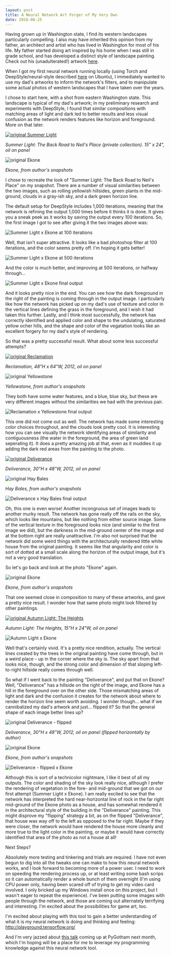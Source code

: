 ```yaml
---
layout: post
title: A Neural Network Art Forger of My Very Own
date: 2016-06-25
---
```


Having grown up in Washington state, I find its western landscapes particularly compelling. I also may have inherited this opinion from my father, an architect and artist who has lived in Washington for most of his life. My father started doing art inspired by his home when I was still in grade school, and has developed a distinct style of landscape painting. Check out his (unadulterated!) artwork [here](http://scottallenarchitectureseattle.com/artwork/).

When I got my first neural network running locally (using Torch and DeepStyle/neural-style described [here](https://github.com/jcjohnson/neural-style) on Ubuntu), I immediately wanted to use my dad's artworks to inform the network's filters, and to manipulate some actual photos of western landscapes that I have taken over the years.

I chose to start here, with a shot from eastern Washington state. This landscape is typical of my dad's artwork; in my preliminary research and experiments with DeepStyle, I found that similar compositions with matching areas of light and dark led to better results and less visual confusion as the network renders features like horizon and foreground. More on that later.

[![original Summer Light](/img/SummerLightTheBackRoadtoNeils.jpg)](http://scottallenarchitectureseattle.com/artwork/)

*Summer Light: The Back Road to Neil's Place (private collection). 15" x 24", oil on panel*

![original Ekone](/img/ekone-1004.jpg) 

*Ekone, from author's snapshots*

I chose to recreate the look of "Summer Light: The Back Road to Neil's Place" on my snapshot. There are a number of visual similarities between the two images, such as rolling yellowish hillsides, green plants in the mid-ground, clouds in a gray-ish sky, and a dark green horizon line.

The default setup for DeepStyle includes 1,000 iterations, meaning that the network is refining the output 1,000 times before it thinks it is done. It gives you a sneak peek as it works by saving the output every 100 iterations. So, the first image I got to see after giving it the two images above was:

![Summer Light x Ekone at 100 iterations](/img/Ekone%20to%20Summer%20Light%20out_100.png)

Well, that isn't super attractive. It looks like a bad photoshop filter at 100 iterations, and the color seems pretty off. I'm hoping it gets better!

![Summer Light x Ekone at 500 iterations](/img/Ekone%20to%20Summer%20Light%20out_500.png)

And the color is much better, and improving at 500 iterations, or halfway through...

![Summer Light x Ekone final output](/img/Ekone%20to%20Summer%20Light%20out.png)

And it looks pretty nice in the end. You can see how the dark foreground in the right of the painting is coming through in the output image. I particularly like how the network has picked up on my dad's use of texture and color in the vertical lines defining the grass in the foreground, and I wish it had taken this further. Lastly, and I think most successfully, the network has correctly identified and applied color and shape to the undulating, saturated yellow ocher hills, and the shape and color of the vegatation looks like an excellent forgery for my dad's style of rendering.

So that was a pretty successful result. What about some less successful attempts?

[![original Reclamation](/img/Reclamation.jpg)](http://scottallenarchitectureseattle.com/artwork/)

*Reclamation, 48"H x 64"W, 2012, oil on panel*

![original Yellowstone](/img/Yellowstone.jpg)

*Yellowstone, from author's snapshots*

They both have some water features, and a blue, blue sky, but these are very different images without the similarities we had with the previous pair. 

![Reclamation x Yellowstone final output](/img/Reclamation%20and%20barbed%20wire%20ball.png)

This one did not come out as well. The network has made some interesting color choices throughout, and the clouds look pretty cool. It is interesting how you can see visually the network identifying areas of similarity and contiguousness (the water in the foreground, the area of green land seperating it). It does a pretty amazing job at that, even as it muddies it up adding the dark red areas from the painting to the photo.

[![original Deliverance](/img/Deliverance.jpg)](http://scottallenarchitectureseattle.com/artwork/)

*Deliverance, 30"H x 48"W, 2012, oil on panel*

![original Hay Bales](/img/Hay.jpg)

*Hay Bales, from author's snapshots*

![Deliverance x Hay Bales final output](/img/Deliverance%20to%20Hay.png)

Oh, this one is even worse! Another incongruous set of images leads to another murky result. The network has gone really off the rails on the sky, which looks like mountains, but like nothing from either source image. Some of the vertical texture in the foreground looks nice (and similar to the first image we did), but the darkness in the mid-ground center of the image and at the bottom right are really unattractive. I'm also not surprised that the network did some weird things with the architecturally rendered little white house from the original painting. It seems like that angularity and color is sort of dotted at a small scale along the horizon of the output image, but it's not a very good translation.

So let's go back and look at the photo "Ekone" again. 

![original Ekone](/img/ekone-1004.jpg) 

*Ekone, from author's snapshots*

That one seemed close in composition to many of these artworks, and gave a pretty nice result. I wonder how that same photo might look filtered by other paintings.

[![original Autumn Light: The Heights](/img/AutumnLightTheHeights.jpg)](http://scottallenarchitectureseattle.com/artwork/)

*Autumn Light: The Heights, 15"H x 24"W, oil on panel*

![Autumn Light x Ekone](/img/autnumn%20to%20ekone.png)

Well that's certainly vivid. It's a pretty nice rendition, actually. The vertical lines created by the trees in the original painting have come through, but in a weird place - up in the corner where the sky is. The sky apart from that looks nice, though, and the strong color and dimension of that sloping left-to-right hillside really comes through well.

So what if I went back to the painting "Deliverance", and put that on Ekone? Well, "Deliverance" has a hillside on the right of the image, and Ekone has a hill in the foreground over on the other side. Those mismatching areas of light and dark and the confusion it creates for the network about where to render the horizon line seem worth avoiding. I wonder though... what if we cannibalized my dad's artwork and just... flipped it? So that the general shape of each image better lines up?

![original Deliverance - flipped](/img/252505_Deliverance.jpg)

*Deliverance, 30"H x 48"W, 2012, oil on panel (flipped horizontally by author)*

![original Ekone](/img/ekone-1004.jpg) 

*Ekone, from author's snapshots*

![Deliverance - flipped x Ekone](/img/deliveranceflippedxekone.png)

Although this is sort of a technicolor nightmare, I like it best of all my outputs. The color and shading of the sky look really nice, although I prefer the rendering of vegetation in the fore- and mid-ground that we got on our first attempt (Summer Light x Ekone). I am really excited to see that the network has interpreted the hard near-horizontal line of rock in the far right mid-ground of the Ekone photo as a house, and has somewhat rendered it in the architectural style of the building in the "Deliverance" painting. This might disprove my "flipping" strategy a bit, as on the flipped "Deliverance", that house was way off to the left as opposed to the far right. Maybe if they were closer, the network would have rendered the house more cleanly and more true to the light color in the painting, or maybe it would have correctly identified that area of the photo as not a house at all!


Next Steps?

Absolutely more testing and tinkering and trials are required. I have not even begun to dig into all the tweaks one can make to how this neural network works, and I look forward to becoming more of a power user. I need to work on speeding the rendering process up, or at least writing some bash scrips so it can automatically render a whole bunch of them overnight (I'm using CPU power only, having been scared off of trying to get my video card involved. I only bricked up my Windows install once on this project, but I wasn't eager to repeat the experience). I've been putting some images with people through the network, and those are coming out alternately terrifying and interesting. I'm excited about the possibilities for game art, too. 

I'm excited about playing with this tool to gain a better understanding of what it is my neural network is doing and thinking and feeling: http://playground.tensorflow.org/

And I'm very jazzed about [this talk](https://2016.pygotham.org/talks/227/writing-neural-networks-f/) coming up at PyGotham next month, which I'm hoping will be a place for me to leverage my programming knowledge against this neural network tool.




